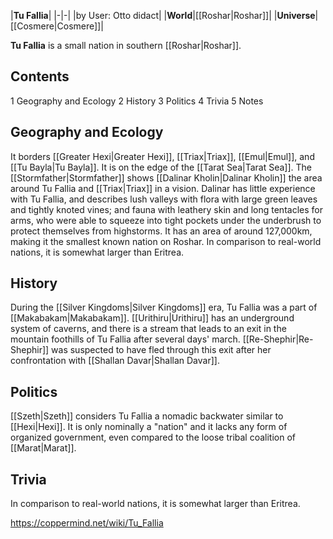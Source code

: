 |**Tu Fallia**|
|-|-|
|by User: Otto didact|
|**World**|[[Roshar\|Roshar]]|
|**Universe**|[[Cosmere\|Cosmere]]|

**Tu Fallia** is a small nation in southern [[Roshar\|Roshar]].

## Contents

1 Geography and Ecology
2 History
3 Politics
4 Trivia
5 Notes


## Geography and Ecology
It borders [[Greater Hexi\|Greater Hexi]], [[Triax\|Triax]], [[Emul\|Emul]], and [[Tu Bayla\|Tu Bayla]]. It is on the edge of the [[Tarat Sea\|Tarat Sea]].
The [[Stormfather\|Stormfather]] shows [[Dalinar Kholin\|Dalinar Kholin]] the area around Tu Fallia and [[Triax\|Triax]] in a vision. Dalinar has little experience with Tu Fallia, and describes lush valleys with flora with large green leaves and tightly knoted vines; and fauna with leathery skin and long tentacles for arms, who were able to squeeze into tight pockets under the underbrush to protect themselves from highstorms.
It has an area of around 127,000km, making it the smallest known nation on Roshar. In comparison to real-world nations, it is somewhat larger than Eritrea.

## History
During the [[Silver Kingdoms\|Silver Kingdoms]] era, Tu Fallia was a part of [[Makabakam\|Makabakam]].
[[Urithiru\|Urithiru]] has an underground system of caverns, and there is a stream that leads to an exit in the mountain foothills of Tu Fallia after several days' march. [[Re-Shephir\|Re-Shephir]] was suspected to have fled through this exit after her confrontation with [[Shallan Davar\|Shallan Davar]].

## Politics
[[Szeth\|Szeth]] considers Tu Fallia a nomadic backwater similar to [[Hexi\|Hexi]]. It is only nominally a "nation" and it lacks any form of organized government, even compared to the loose tribal coalition of [[Marat\|Marat]].

## Trivia
In comparison to real-world nations, it is somewhat larger than Eritrea.


https://coppermind.net/wiki/Tu_Fallia